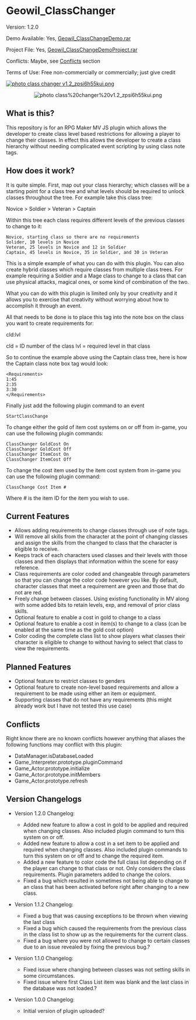 # Geowil_ClassChanger
Version: 1.2.0

Demo Available: Yes, [Geowil_ClassChangeDemo.rar](http://lmpgames.com/RMMV/Plugins/Geowil_ClassChangeDemo.rar)

Project File: Yes, [Geowil_ClassChangeDemoProject.rar](http://lmpgames.com/RMMV/Plugins/Geowil_ClassChangeDemoProject.rar)

Conflicts: Maybe, see [Conflicts](https://github.com/Geowil/Geowil_ClassChanger#conflicts) section

Terms of Use: Free non-commercially or commercially; just give credit

<a href="http://s15.photobucket.com/user/Geowil/media/Plugins/class%20changer%20v1.2_zpsi6h55kui.png.html" target="_blank"><img src="http://i15.photobucket.com/albums/a367/Geowil/Plugins/class%20changer%20v1.2_zpsi6h55kui.png" border="0" alt=" photo class changer v1.2_zpsi6h55kui.png"/></a>

<p align="center"> 
<img src="http://i15.photobucket.com/albums/a367/Geowil/Plugins/class%20changer%20v1.2_zpsi6h55kui.png" border="0" alt=" photo class%20changer%20v1.2_zpsi6h55kui.png"/></a>
</p>

## What is this?
This repository is for an RPG Maker MV JS plugin which allows the developer to create class level based restrictions for allowing
a player to change their classes.  In effect this allows the developer to create a class hierarchy without needing complicated event
scripting by using class note tags.


## How does it work?
It is quite simple.  First, map out your class hierarchy; which classes will be a starting point for a class tree and what levels
should be required to unlock classes throughout the tree.  For example take this class tree:

Novice > Soldier > Veteran > Captain

Within this tree each class requires different levels of the previous classes to change to it:

```
Novice, starting class so there are no requirements
Solider, 10 levels in Novice
Veteran, 25 levels in Novice and 12 in Soldier
Captain, 45 levels in Novice, 35 in Soldier, and 30 in Veteran
```

This is a simple example of what you can do with this plugin.  You can also create hybrid classes which require classes from multiple
class trees.  For example requiring a Soldier and a Mage class to change to a class that can use physical attacks, magical ones, or
some kind of combination of the two.

What you can do with this plugin is limited only by your creativity and it allows you to exercise that creativity without worrying
about how to accomplish it through an event.

All that needs to be done is to place this tag into the note box on the class you want to create requirements for:

<Requirements>
cId:lvl
</Requirements>

cId = ID number of the class
lvl = required level in that class

So to continue the example above using the Captain class tree, here is how the Captain class note box tag would look:

```
<Requirements>
1:45
2:35
3:30
</Requirements>
```

Finally just add the following plugin command to an event

`StartClassChange`


To change either the gold of item cost systems on or off from in-game, you can use the following plugin commands:

```
ClassChanger GoldCost On
ClassChanger GoldCost Off
ClassChanger ItemCost On
ClassChanger ItemCost Off
```


To change the cost item used by the item cost system from in-game you can use the following plugin command:

`ClassChange Cost Item #`

Where _#_ is the item ID for the item you wish to use.



## Current Features
- Allows adding requirements to change classes through use of note tags.
- Will remove all skills from the character at the point of changing classes and assign the skills from the changed to class that the character is eligible to receive.
- Keeps track of each characters used classes and their levels with those classes and then displays that information within the scene for easy reference.
- Class requirements are color coded and changeable through parameters so that you can change the color code however you like. By default, character classes that meet a requirement are green and those that do not are red.
- Freely change between classes. Using existing functionality in MV along with some added bits to retain levels, exp, and removal of prior class skills.
- Optional feature to enable a cost in gold to change to a class
- Optional feature to enable a cost in item(s) to change to a class (can be enabled at the same time as the gold cost option)
- Color coding the complete class list to show players what classes their character is eligible to change to without having to select that class to view the requirements.



## Planned Features
- Optional feature to restrict classes to genders
- Optional feature to create non-level based requirements and allow a requirement to be made using either an item or equipment.
- Supporting classes that do not have any requirements (this might already work but I have not tested this use case)



## Conflicts
Right know there are no known conflicts however anything that aliases the following functions may conflict with this plugin:

- DataManager.isDatabaseLoaded
- Game_Interpreter.prototype.pluginCommand
- Game_Actor.prototype.initialize
- Game_Actor.prototype.initMembers
- Game_Actor.prototype.refresh


## Version Changelogs
- Version 1.2.0 Changelog:
  - Added new feature to allow a cost in gold to be applied and required when changing classes.  Also included plugin command to turn this system on or off.
  - Added new feature to allow a cost in a set item to be applied and required when changing classes.  Also included plugin commands to turn this system on or off and to change the required item.
  - Added a new feature to color code the full class list depending on if the player can change to that class or not.  Only considers the class requirements.  Plugin parameters added to change the colors.
  - Fixed a bug which resulted in sometimes not being able to change to an class that has been activated before right after changing to a new class.

- Version 1.1.2 Changelog:
  - Fixed a bug that was causing exceptions to be thrown when viewing the last class
  - Fixed a bug which caused the requirements from the previous class in the class list to show up as the requirements for the current class.
  - Fixed a bug where you were not allowed to change to certain classes due to an issue revealed by fixing the previous bug.?

- Version 1.1.0 Changelog:
  - Fixed issue where changing between classes was not setting skills in some circumstances.
  - Fixed issue where first Class List item was blank and the last class in the database was not loaded.?

- Version 1.0.0 Changelog:
  - Initial version of plugin uploaded?
